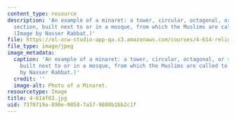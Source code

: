 ```yaml
---
content_type: resource
description: 'An example of a minaret: a tower, circular, octagonal, or square in
  section, built next to or in a mosque, from which the Muslims are called to prayer.
  (Image by Nasser Rabbat.)'
file: https://ol-ocw-studio-app-qa.s3.amazonaws.com/courses/4-614-religious-architecture-and-islamic-cultures-fall-2002/7370719a890e90587a579880b1bb2c1f_4-614f02.jpg
file_type: image/jpeg
image_metadata:
  caption: 'An example of a minaret: a tower, circular, octagonal, or square in section,
    built next to or in a mosque, from which the Muslims are called to prayer. (Image
    by Nasser Rabbat.)'
  credit: ''
  image-alt: Photo of a Minaret.
resourcetype: Image
title: 4-614f02.jpg
uid: 7370719a-890e-9058-7a57-9880b1bb2c1f
---
```

